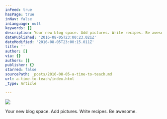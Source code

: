 ```yaml
---
inFeed: true
hasPage: true
inNav: false
inLanguage: null
keywords: []
description: Your new blog space. Add pictures. Write recipes. Be awesome.
datePublished: '2016-08-05T23:00:23.021Z'
dateModified: '2016-08-05T23:00:15.011Z'
title: ''
author: []
via: {}
authors: []
publisher: {}
starred: false
sourcePath: _posts/2016-08-05-a-time-to-teach.md
url: a-time-to-teach/index.html
_type: Article

---
```

![](https://the-grid-user-content.s3-us-west-2.amazonaws.com/2d5e5afb-f26f-4296-817f-b20df9fc2a5b.jpg)

Your new blog space. Add pictures. Write recipes. Be awesome.